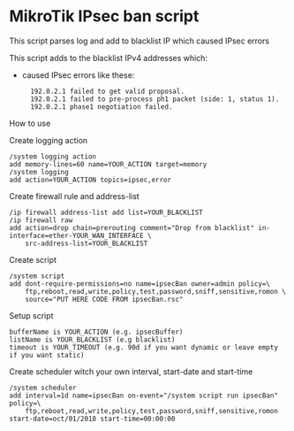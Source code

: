 # MikroTik IPsec ban script
This script parses log and add to blacklist IP which caused IPsec errors

This script adds to the blacklist IPv4 addresses which:

- caused IPsec errors like these:
		
		192.0.2.1 failed to get valid proposal.
		192.0.2.1 failed to pre-process ph1 packet (side: 1, status 1).
		192.0.2.1 phase1 negotiation failed.

How to use

Create logging action

	/system logging action
	add memory-lines=60 name=YOUR_ACTION target=memory
	/system logging
	add action=YOUR_ACTION topics=ipsec,error

Create firewall rule and address-list

	/ip firewall address-list add list=YOUR_BLACKLIST
	/ip firewall raw
	add action=drop chain=prerouting comment="Drop from blacklist" in-interface=ether-YOUR_WAN_INTERFACE \
		src-address-list=YOUR_BLACKLIST	

Create script

	/system script
	add dont-require-permissions=no name=ipsecBan owner=admin policy=\
		ftp,reboot,read,write,policy,test,password,sniff,sensitive,romon \
		source="PUT HERE CODE FROM ipsecBan.rsc"

Setup script

	bufferName is YOUR_ACTION (e.g. ipsecBuffer)
	listName is YOUR_BLACKLIST (e.g blacklist)
	timeout is YOUR_TIMEOUT (e.g. 90d if you want dynamic or leave empty if you want static)

Create scheduler witch your own interval, start-date and start-time

	/system scheduler
	add interval=1d name=ipsecBan on-event="/system script run ipsecBan" policy=\
		ftp,reboot,read,write,policy,test,password,sniff,sensitive,romon start-date=oct/01/2018 start-time=00:00:00



